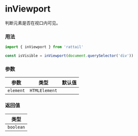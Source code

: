# inViewport

判断元素是否在视口内可见。

### 用法

```ts
import { inViewport } from 'rattail'

const isVisible = inViewport(document.querySelector('div'))
```

### 参数

| 参数      | 类型          | 默认值 |
| --------- | ------------- | ------ |
| `element` | `HTMLElement` |        |

### 返回值

| 类型      |
| --------- |
| `boolean` |
